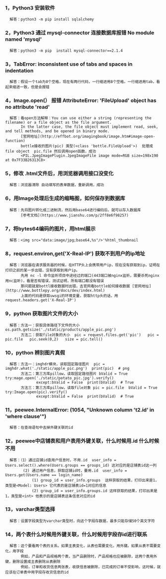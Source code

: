 ### 1，Python3 安装软件
      解答：python3 -m pip install sqlalchemy
### 2，Python3 通过 mysql-connector 连接数据库报错 No module named 'mysql'
      解答：python3 -m pip  install mysql-connector==2.1.4
### 3，TabError: inconsistent use of tabs and spaces in indentation
      解答：假设一个tab为8个空格，现在有两行代码，一行缩进用8个空格，一行缩进用tab，看起来缩进一致，但是会报错
### 4，Image.open(） 报错   AttributeError: 'FileUpload' object has no attribute 'read'
      解答：看open方法解释：You can use either a string (representing the filename) or a file object as the file argument. 
           In the latter case, the file object must implement read, seek, and tell methods, and be opened in binary mode.
           [官网地址](http://effbot.org/imagingbook/image.htm#image-open-function)
           bottle接收的图片(pic) 类型(<class 'bottle.FileUpload'>)  处理成file object  pic.file 然后调用open函数，成功
           <PIL.JpegImagePlugin.JpegImageFile image mode=RGB size=198x190 at 0x7F33B26313C8>
### 5，修改 .html文件后，用浏览器调用接口没变化
      解答：浏览器清除 自动填写的表单数据，重新调用，成功
### 6，用Image处理后生成的缩略图，如何保存到数据库
      解答：先将图片转化成二进制流，然后用base64进行编码后，就可以存入数据库
           [参考文档](https://www.jianshu.com/p/2ff8e6f98257)
### 7，将bytes64编码的图片，用html展示
      解答：<img src="data:image/jpg;base64,%s"/>'%html_thumbnail
### 8，request.environ,get('X-Real-IP') 获取不到用户的ip地址
      解答：浏览器在请求服务器的时候，在HTTP头上会携带用户ip，现在没有获取到ip，证明在打印之前的某一步出错，没有获取到用户ip。
           先用 nc -l 命令监听项目中途经过的端口(443端口被nginx监听，需要杀死nginx用nc监听)，看是否有错误，测试证明，所有端口都没有错误
           那问题就是bottl接收数据时出错，去官网看bottle如何接收数据 [官网地址](http://www.bottlepy.org/docs/dev/index.html)
           上面的代码是获取uwsgi的环境变量，获取http头的话，用request.headers.get('X-Real-IP')
### 9，python 获取图片文件的大小
      解答：方法一：获取具体路径下文件的大小 os.path.getsize('./static/products/apple_pic.png')
           方法二：获取file对象的大小  pic = request.files.get('pic')   pic = pic.file   pic.seek(0,2)   size = pic.tell()
### 10，python 辨别图片真假
      解答：方法一：imghdr模块，读取固定路径图片  pic = imghdr.what('./static/apple_pic.png')  print(pic)  # png
           方法二：第三方库pillow，读取固定路径图片 bValid = True  try:mage.open('./static/potato_pic.jpg').verify()
                  except:bValid = False  print(bValid)  # True
           方法三：第三方库pillow，读取file对象 pic = pic.file  bValid = True  try:Image.open(pic).verify() 
                  except:bValid = False  print(bValid)  # True
### 11，peewee.InternalError: (1054, "Unknown column 't2.id' in 'where clause'")
      解答：在查询语句中去掉外键关联的id
### 12，peewee中店铺表和用户表用外键关联，什么时候用.id 什么时候不用
      解答：（1）通过店铺id查用户信息时，不用.id  user_info = Users.select().where(Users.groups == groups_id) 这对应的是店铺表id这一列
            (2) 通过用户信息，获取店铺id时，要用.id  user_info = Users.get(Users.name == login_name)
                (1) group_id = user_info.groups  这样获取的结果，打印出来是1，类型是<Model: Users> 它代表的是店铺表id=1对应的信息
                (2) group_id = user_info.groups.id 这样获取的结果，打印出来是1，类型是<int> 他表示的是店铺表这条信息对应的id
### 13，varchar类型选择
      解答：设置字段类型为varchar类型时，向这个字段存数据，最多只能存储50个英文字符
### 14，两个表什么时候用外键关联，什么时候用字段存id进行联系
      解答：这个要看两个表的关系。如果主表变化，从表也需要变化，用外键。如果从表不需要变化，用字段
           例如，产品和产品规格两个表，当产品删除时，产品规格也应被删除，这两个表用外键，删除设置成主表删除从表删除
           例如，订单和收货信息两张表，收获信息被删除，已完成的订单不受影响，这时候，就应该在订单表中用字段存收货信息的id
